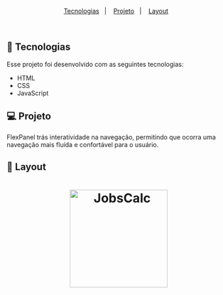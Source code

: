 <p align="center">
  <a href="#-tecnologias">Tecnologias</a>&nbsp;&nbsp;&nbsp;|&nbsp;&nbsp;&nbsp;
  <a href="#-projeto">Projeto</a>&nbsp;&nbsp;&nbsp;|&nbsp;&nbsp;&nbsp;
  <a href="#-layout">Layout</a>&nbsp;&nbsp;&nbsp;
</p>

<br>


## 🚀 Tecnologias

Esse projeto foi desenvolvido com as seguintes tecnologias:

- HTML
- CSS
- JavaScript


## 💻 Projeto

FlexPanel trás interatividade na navegação, permitindo que ocorra uma navegação mais fluída e confortável para o usuário. 

## 🔖 Layout
<h1 align="center">
  <img alt="JobsCalc" title="JobsCalc" src="https://imgur.com/98Hv1Sz.png" width="220px" />
</h1>


  



